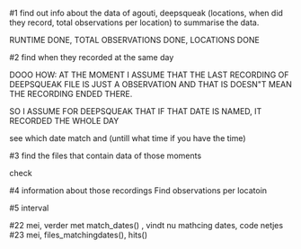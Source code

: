 #1 find out info about the data of agouti, deepsqueak (locations, when did they record, total observations per location) to summarise the data.

RUNTIME DONE, TOTAL OBSERVATIONS DONE, LOCATIONS DONE

#2 find when they recorded at the same day

DOOO
HOW:
AT THE MOMENT I ASSUME THAT THE LAST RECORDING OF DEEPSQUEAK FILE IS JUST A OBSERVATION AND THAT IS DOESN"T MEAN THE RECORDING ENDED THERE.

SO I ASSUME FOR DEEPSQUEAK THAT IF THAT DATE IS NAMED, IT RECORDED THE WHOLE DAY

see which date match and (untill what time if you have the time)


#3 find the files that contain data of those moments

check

#4 information about those recordings
Find observations per locatoin

#5 interval


#22 mei, verder met match_dates() , vindt nu mathcing dates, code netjes
#23 mei, files_matchingdates(), hits()

